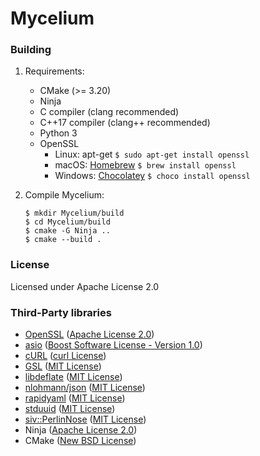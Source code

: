 # Mycelium

### Building

1. Requirements:
    - CMake (>= 3.20)
    - Ninja
    - C compiler (clang recommended)
    - C++17 compiler (clang++ recommended)
    - Python 3
    - OpenSSL
      - Linux: apt-get `$ sudo apt-get install openssl`
      - macOS: [Homebrew](https://brew.sh/) `$ brew install openssl` 
      - Windows: [Chocolatey](https://chocolatey.org/install) `$ choco install openssl`

2. Compile Mycelium:
   ```$ git clone https://github.com/Mycelium-Server/Mycelium
   $ mkdir Mycelium/build
   $ cd Mycelium/build
   $ cmake -G Ninja ..
   $ cmake --build .
   ```

### License

Licensed under Apache License 2.0

### Third-Party libraries

- [OpenSSL](https://github.com/openssl/openssl) ([Apache License 2.0](https://github.com/openssl/openssl/blob/master/LICENSE.txt))
- [asio](https://github.com/chriskohlhoff/asio) ([Boost Software License - Version 1.0](https://github.com/chriskohlhoff/asio/blob/master/asio/LICENSE_1_0.txt))
- [cURL](https://github.com/curl/curl) ([curl License](https://curl.se/docs/copyright.html))
- [GSL](https://github.com/microsoft/GSL) ([MIT License](https://github.com/microsoft/GSL/blob/main/LICENSE))
- [libdeflate](https://github.com/ebiggers/libdeflate) ([MIT License](https://github.com/ebiggers/libdeflate/blob/master/COPYING))
- [nlohmann/json](https://github.com/nlohmann/json) ([MIT License](https://github.com/nlohmann/json/blob/v3.11.2/LICENSE.MIT))
- [rapidyaml](https://github.com/biojppm/rapidyaml) ([MIT License](https://github.com/biojppm/rapidyaml/blob/master/LICENSE.txt))
- [stduuid](https://github.com/mariusbancila/stduuid) ([MIT License](https://github.com/mariusbancila/stduuid/blob/master/LICENSE))
- [siv::PerlinNose](https://github.com/Reputeless/PerlinNoise) ([MIT License](https://github.com/Reputeless/PerlinNoise/blob/master/LICENSE))
- Ninja ([Apache License 2.0](https://github.com/ninja-build/ninja/blob/master/COPYING))
- CMake ([New BSD License](https://github.com/Kitware/CMake/blob/master/Copyright.txt))

